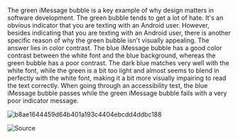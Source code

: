 The green iMessage bubble is a key example of why design matters in software development. The green bubble tends to get a lot of hate. It's an obvious indicator that you are texting with an Android user. However, besides indicating that you are texting with an Android user, there is another specific reason of why the green bubble isn't visually appealing. The answer lies in color contrast. The blue iMessage bubble has a good color contrast between the white font and the blue background, whereas the green bubble has a poor contrast. The dark blue matches very well with the white font, while the green is a bit too light and almost seems to blend in perfectly with the white font, making it a bit more visually impairing to read the text correctly. When going through an accessibility test, the blue iMessage bubble passes while the green iMessage bubble fails with a very poor indicator message.

![b8ae1644459d64b401a193c4404ebcdd4ddbc188](https://github.com/erascon7/TIL/assets/39039416/7593e614-58a4-4e15-82c5-beceaf53424a)


![Source]([https://web.archive.org/web/20221201051514/https://uxdesign.cc/how-apple-makes-you-think-green-bubbles-gross-e03b52b12fed?gi=e5d7fd069ef2](https://uxdesign.cc/how-apple-makes-you-think-green-bubbles-gross-e03b52b12fed))
